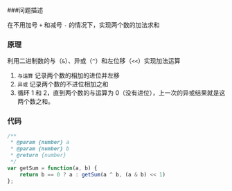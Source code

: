 ###问题描述

在不用加号 `+` 和减号 `-` 的情况下，实现两个数的加法求和



### 原理

利用二进制数的与（`&`）、异或（`^`）和左位移（`<<`）实现加法运算

1. `与运算` 记录两个数的相加的进位并左移
2. `异或` 记录两个数的不进位相加之和
3. 循环 1 和 2，直到两个数的与运算为 0（没有进位），上一次的异或结果就是这两个数之和。



### 代码

```js
/**
 * @param {number} a
 * @param {number} b
 * @return {number}
 */
var getSum = function(a, b) {
    return b == 0 ? a : getSum(a ^ b, (a & b) << 1)
};
```

